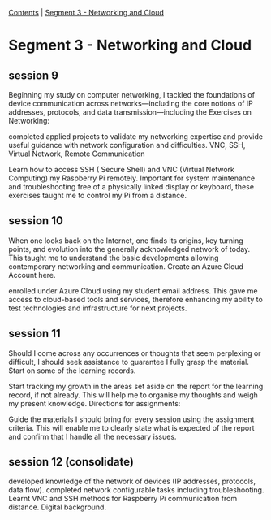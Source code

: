 [Contents](../personal_learning_record/personal_learning_record.md) | [Segment 3 - Networking and Cloud](../personal_learning_record/segment3.md) 

# Segment 3 - Networking and Cloud

## session 9
Beginning my study on computer networking, I tackled the foundations of device communication across networks—including the core notions of IP addresses, protocols, and data transmission—including the Exercises on Networking:

completed applied projects to validate my networking expertise and provide useful guidance with network configuration and difficulties. VNC, SSH, Virtual Network, Remote Communication

Learn how to access SSH ( Secure Shell) and VNC (Virtual Network Computing) my Raspberry Pi remotely. Important for system maintenance and troubleshooting free of a physically linked display or keyboard, these exercises taught me to control my Pi from a distance.
## session 10
When one looks back on the Internet, one finds its origins, key turning points, and evolution into the generally acknowledged network of today. This taught me to understand the basic developments allowing contemporary networking and communication. Create an Azure Cloud Account here.

enrolled under Azure Cloud using my student email address. This gave me access to cloud-based tools and services, therefore enhancing my ability to test technologies and infrastructure for next projects.
## session 11
Should I come across any occurrences or thoughts that seem perplexing or difficult, I should seek assistance to guarantee I fully grasp the material. Start on some of the learning records.

Start tracking my growth in the areas set aside on the report for the learning record, if not already. This will help me to organise my thoughts and weigh my present knowledge. Directions for assignments:

Guide the materials I should bring for every session using the assignment criteria. This will enable me to clearly state what is expected of the report and confirm that I handle all the necessary issues.
## session 12 (consolidate)
developed knowledge of the network of devices (IP addresses, protocols, data flow). completed network configurable tasks including troubleshooting. Learnt VNC and SSH methods for Raspberry Pi communication from distance. Digital background.
